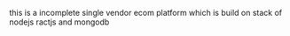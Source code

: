 this is a incomplete single vendor ecom platform 
which is build on stack of nodejs ractjs and mongodb
